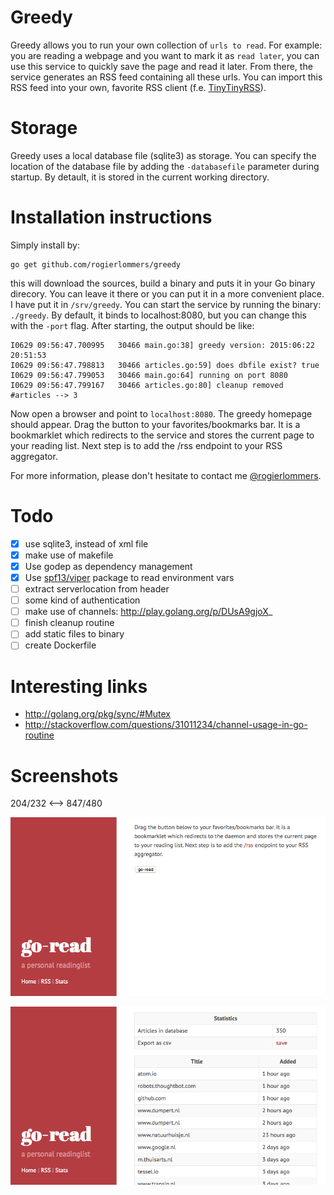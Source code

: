 Greedy
===========
Greedy allows you to run your own collection of `urls to read`. For example: you are reading a webpage and you want to mark it as `read later`, you can use this service to quickly save the page and read it later. From there, the service generates an RSS feed containing all these urls. You can import this RSS feed into your own, favorite RSS client (f.e. [TinyTinyRSS](https://tt-rss.org "TinyTinyRSS")).

Storage
============
Greedy uses a local database file (sqlite3) as storage. You can specify the location of the database file by adding the `-databasefile` parameter during startup. By detault, it is stored in the current working directory.

Installation instructions
=========================
Simply install by:

    go get github.com/rogierlommers/greedy

this will download the sources, build a binary and puts it in your Go binary direcory. You can leave it there or you can put it in a more convenient place. I have put it in `/srv/greedy`. You can start the service by running the binary: `./greedy`. By default, it binds to localhost:8080, but you can change this with the `-port` flag. After starting, the output should be like:

    I0629 09:56:47.700995   30466 main.go:38] greedy version: 2015:06:22 20:51:53
    I0629 09:56:47.798813   30466 articles.go:59] does dbfile exist? true
    I0629 09:56:47.799053   30466 main.go:64] running on port 8080
    I0629 09:56:47.799167   30466 articles.go:80] cleanup removed #articles --> 3

Now open a browser and point to `localhost:8080`. The greedy homepage should appear. Drag the button to your favorites/bookmarks bar. It is a bookmarklet which redirects to the service and stores the current page to your reading list. Next step is to add the /rss endpoint to your RSS aggregator.

For more information, please don't hesitate to contact me [@rogierlommers](https://twitter.com/rogierlommers).

Todo
=======
- [x] use sqlite3, instead of xml file
- [x] make use of makefile
- [x] Use godep as dependency management
- [x] Use [spf13/viper](https://github.com/spf13/viper) package to read environment vars
- [ ] extract serverlocation from header
- [ ] some kind of authentication
- [ ] make use of channels: http://play.golang.org/p/DUsA9gjoX_
- [ ] finish cleanup routine
- [ ] add static files to binary
- [ ] create Dockerfile

Interesting links
=======
- http://golang.org/pkg/sync/#Mutex
- http://stackoverflow.com/questions/31011234/channel-usage-in-go-routine

Screenshots
=======
204/232 <--> 847/480

![home page](./docs/gui-01.png)

![stats page](./docs/gui-02.png)
